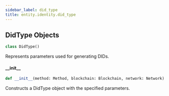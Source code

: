 ```yaml
---
sidebar_label: did_type
title: entity.identity.did_type
---
```


## DidType Objects

```python
class DidType()
```

Represents parameters used for generating DIDs.

#### \_\_init\_\_

```python
def __init__(method: Method, blockchain: Blockchain, network: Network) -> None
```

Constructs a DidType object with the specified parameters.


